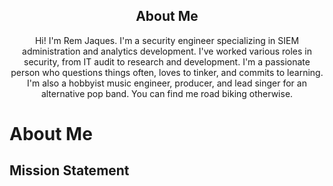 

<h2 align="center">About Me</h2>
<p align="center">
  Hi! I'm Rem Jaques. I'm a security engineer specializing in SIEM administration and analytics development. I've worked various roles in security, from IT audit to research and development. I'm a passionate person who questions things often, loves to tinker, and commits to learning. I'm also a hobbyist music engineer, producer, and lead singer for an alternative pop band. You can find me road biking otherwise. 
  <br>

  
<body>
  <h1>
    <strong>About Me</strong>
  </h1>
</body>

<body>
  <h2>
    Mission Statement
  </h2>
</body>
